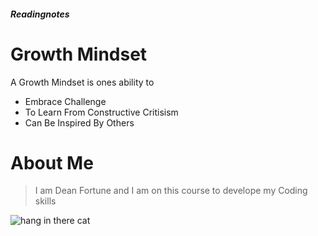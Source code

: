 ##### Readingnotes ####
# Growth Mindset #

A Growth Mindset is ones ability to
- Embrace Challenge
- To Learn From Constructive Critisism 
- Can Be Inspired By Others

# About Me #
>I am Dean Fortune and I am on this course to develope my Coding skills

![hang in there cat](https://pacificjules.typepad.com/.a/6a0133ed6f68df970b01bb08693589970d-800wi)

